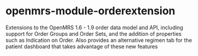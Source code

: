 openmrs-module-orderextension
=============================

Extensions to the OpenMRS 1.6 - 1.9 order data model and API, including support for Order Groups
and Order Sets, and the addition of properties such as Indication on Order.
Also provides an alternative regimen tab for the patient dashboard that takes advantage of these new features
